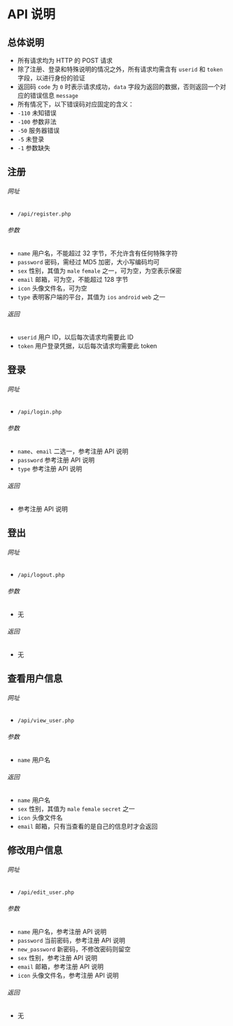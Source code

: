 # API 说明

## 总体说明

* 所有请求均为 HTTP 的 POST 请求
* 除了注册、登录和特殊说明的情况之外，所有请求均需含有 `userid` 和 `token` 字段，以进行身份的验证
* 返回码 `code` 为 `0` 时表示请求成功，`data` 字段为返回的数据，否则返回一个对应的错误信息 `message`
* 所有情况下，以下错误码对应固定的含义：
 * `-110` 未知错误
 * `-100` 参数非法
 * `-50` 服务器错误
 * `-5` 未登录
 * `-1` 参数缺失

## 注册

###### 网址

* `/api/register.php`

###### 参数

* `name` 用户名，不能超过 32 字节，不允许含有任何特殊字符
* `password` 密码，需经过 MD5 加密，大小写编码均可
* `sex` 性别，其值为 `male` `female` 之一，可为空，为空表示保密
* `email` 邮箱，可为空，不能超过 128 字节
* `icon` 头像文件名，可为空
* `type` 表明客户端的平台，其值为 `ios` `android` `web` 之一

###### 返回

* `userid` 用户 ID，以后每次请求均需要此 ID
* `token` 用户登录凭据，以后每次请求均需要此 token

## 登录

###### 网址

* `/api/login.php`

###### 参数

* `name`、`email` 二选一，参考注册 API 说明
* `password` 参考注册 API 说明
* `type` 参考注册 API 说明

###### 返回

* 参考注册 API 说明

## 登出

###### 网址

* `/api/logout.php`

###### 参数

* 无

###### 返回

* 无

## 查看用户信息

###### 网址

* `/api/view_user.php`

###### 参数

* `name` 用户名

###### 返回

* `name` 用户名
* `sex` 性别，其值为 `male` `female` `secret` 之一
* `icon` 头像文件名
* `email` 邮箱，只有当查看的是自己的信息时才会返回

## 修改用户信息

###### 网址

* `/api/edit_user.php`

###### 参数

* `name` 用户名，参考注册 API 说明
* `password` 当前密码，参考注册 API 说明
* `new_password` 新密码，不修改密码则留空
* `sex` 性别，参考注册 API 说明
* `email` 邮箱，参考注册 API 说明
* `icon` 头像文件名，参考注册 API 说明

###### 返回

* 无